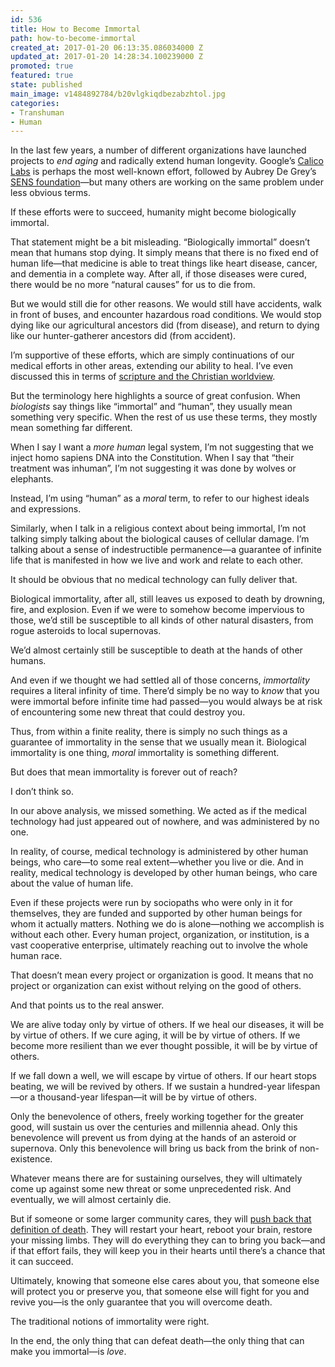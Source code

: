 ```yaml
---
id: 536
title: How to Become Immortal
path: how-to-become-immortal
created_at: 2017-01-20 06:13:35.086034000 Z
updated_at: 2017-01-20 14:28:34.100239000 Z
promoted: true
featured: true
state: published
main_image: v1484892784/b20vlgkiqdbezabzhtol.jpg
categories:
- Transhuman
- Human
---
```

In the last few years, a number of different organizations have launched projects to *end aging* and radically extend human longevity. Google’s [Calico Labs](https://www.calicolabs.com/) is perhaps the most well-known effort, followed by Aubrey De Grey’s [SENS foundation](http://www.sens.org/)—but many others are working on the same problem under less obvious terms.

If these efforts were to succeed, humanity might become biologically immortal.

That statement might be a bit misleading. “Biologically immortal” doesn’t mean that humans stop dying. It simply means that there is no fixed end of human life—that medicine is able to treat things like heart disease, cancer, and dementia in a complete way. After all, if those diseases were cured, there would be no more “natural causes” for us to die from.

But we would still die for other reasons. We would still have accidents, walk in front of buses, and encounter hazardous road conditions. We would stop dying like our agricultural ancestors did (from disease), and return to dying like our hunter-gatherer ancestors did (from accident).

I’m supportive of these efforts, which are simply continuations of our medical efforts in other areas, extending our ability to heal. I’ve even discussed this in terms of [scripture and the Christian worldview](http://micahredding.com/blog/2016/02/17/why-christians-should-support-radical-life-extension).

But the terminology here highlights a source of great confusion. When *biologists* say things like “immortal” and “human”, they usually mean something very specific. When the rest of us use these terms, they mostly mean something far different.

When I say I want a *more human* legal system, I’m not suggesting that we inject homo sapiens DNA into the Constitution. When I say that “their treatment was inhuman”, I’m not suggesting it was done by wolves or elephants.

Instead, I’m using “human” as a *moral* term, to refer to our highest ideals and expressions. 

Similarly, when I talk in a religious context about being immortal, I’m not talking simply talking about the biological causes of cellular damage. I’m talking about a sense of indestructible permanence—a guarantee of infinite life that is manifested in how we live and work and relate to each other. 

It should be obvious that no medical technology can fully deliver that. 

Biological immortality, after all, still leaves us exposed to death by drowning, fire, and explosion. Even if we were to somehow become impervious to those, we’d still be susceptible to all kinds of other natural disasters, from rogue asteroids to local supernovas.

We’d almost certainly still be susceptible to death at the hands of other humans. 

And even if we thought we had settled all of those concerns, *immortality* requires a literal infinity of time. There’d simply be no way to *know* that you were immortal before infinite time had passed—you would always be at risk of encountering some new threat that could destroy you.

Thus, from within a finite reality, there is simply no such things as a guarantee of immortality in the sense that we usually mean it. Biological immortality is one thing, *moral* immortality is something different.

But does that mean immortality is forever out of reach?

I don’t think so. 

In our above analysis, we missed something. We acted as if the medical technology had just appeared out of nowhere, and was administered by no one.  

In reality, of course, medical technology is administered by other human beings, who care—to some real extent—whether you live or die. And in reality, medical technology is developed by other human beings, who care about the value of human life.

Even if these projects were run by sociopaths who were only in it for themselves, they are funded and supported by other human beings for whom it actually matters. Nothing we do is alone—nothing we accomplish is without each other. Every human project, organization, or institution, is a vast cooperative enterprise, ultimately reaching out to involve the whole human race. 

That doesn’t mean every project or organization is good. It means that no project or organization can exist without relying on the good of others.

And that points us to the real answer.

We are alive today only by virtue of others. If we heal our diseases, it will be by virtue of others. If we cure aging, it will be by virtue of others. If we become more resilient than we ever thought possible, it will be by virtue of others.

If we fall down a well, we will escape by virtue of others. If our heart stops beating, we will be revived by others. If we sustain a hundred-year lifespan—or a thousand-year lifespan—it will be by virtue of others.

Only the benevolence of others, freely working together for the greater good, will sustain us over the centuries and millennia ahead. Only this benevolence will prevent us from dying at the hands of an asteroid or supernova. Only this benevolence will bring us back from the brink of non-existence.

Whatever means there are for sustaining ourselves, they will ultimately come up against some new threat or some unprecedented risk. And eventually, we will almost certainly die.

But if someone or some larger community cares, they will [push back that definition of death](http://micahredding.com/blog/all-are-alive). They will restart your heart, reboot your brain, restore your missing limbs. They will do everything they can to bring you back—and if that effort fails, they will keep you in their hearts until there’s a chance that it can succeed.

Ultimately, knowing that someone else cares about you, that someone else will protect you or preserve you, that someone else will fight for you and revive you—is the only guarantee that you will overcome death.

The traditional notions of immortality were right. 

In the end, the only thing that can defeat death—the only thing that can make you immortal—is *love*.
